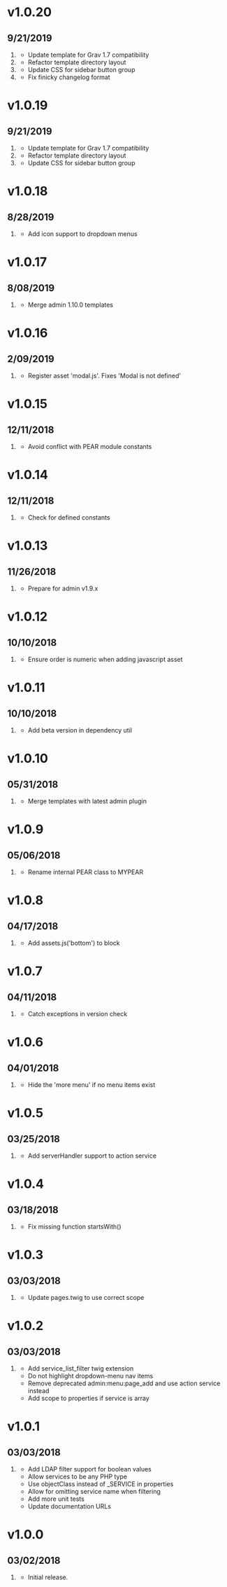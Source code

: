 # v1.0.20
##  9/21/2019

1. [](#bugfix)
    * Update template for Grav 1.7 compatibility
2. [](#improvement)
    * Refactor template directory layout
3. [](#improvement)
    * Update CSS for sidebar button group
4. [](#bugfix)
    * Fix finicky changelog format
    
# v1.0.19
##  9/21/2019

1. [](#bugfix)
    * Update template for Grav 1.7 compatibility
2. [](#improvement)
    * Refactor template directory layout
3. [](#improvement)
    * Update CSS for sidebar button group
    
# v1.0.18
##  8/28/2019

1. [](#improvement)
    * Add icon support to dropdown menus
    
# v1.0.17
##  8/08/2019

1. [](#bugfix)
    * Merge admin 1.10.0 templates
    
# v1.0.16
##  2/09/2019

1. [](#bugfix)
    * Register asset 'modal.js'. Fixes 'Modal is not defined'
    
# v1.0.15
##  12/11/2018

1. [](#bugfix)
    * Avoid conflict with PEAR module constants
    
# v1.0.14
##  12/11/2018

1. [](#bugfix)
    * Check for defined constants
    
# v1.0.13
##  11/26/2018

1. [](#feature)
    * Prepare for admin v1.9.x

# v1.0.12
##  10/10/2018

1. [](#bugfix)
    * Ensure order is numeric when adding javascript asset

# v1.0.11
##  10/10/2018

1. [](#bugfix)
    * Add beta version in dependency util
    
# v1.0.10
##  05/31/2018

1. [](#new)
    * Merge templates with latest admin plugin

# v1.0.9
##  05/06/2018

1. [](#bugfix)
    * Rename internal PEAR class to MYPEAR

# v1.0.8
##  04/17/2018

1. [](#new)
    * Add assets.js('bottom') to block

# v1.0.7
##  04/11/2018

1. [](#bugfix)
    * Catch exceptions in version check

# v1.0.6
##  04/01/2018

1. [](#bugfix)
    * Hide the 'more menu' if no menu items exist 

# v1.0.5
##  03/25/2018

1. [](#new)
    * Add serverHandler support to action service 
    
# v1.0.4
##  03/18/2018

1. [](#bugfix)
    * Fix missing function startsWith() 
    
# v1.0.3
##  03/03/2018

1. [](#new)
    * Update pages.twig to use correct scope

# v1.0.2
##  03/03/2018

1. [](#new)
    * Add service_list_filter twig extension
    * Do not highlight dropdown-menu nav items
    * Remove deprecated admin:menu:page_add and use action service instead
    * Add scope to properties if service is array
    
# v1.0.1
##  03/03/2018

1. [](#new)
    * Add LDAP filter support for boolean values
    * Allow services to be any PHP type
    * Use objectClass instead of _SERVICE in properties
    * Allow for omitting service name when filtering
    * Add more unit tests
    * Update documentation URLs

# v1.0.0
##  03/02/2018

1. [](#new)
    * Initial release.
